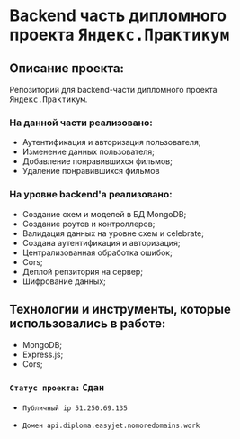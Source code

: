 # Backend часть дипломного проекта <kbd>Яндекс.Практикум</kbd>

## Описание проекта:

Репозиторий для backend-части дипломного проекта <kbd>Яндекс.Практикум</kbd>.

### На данной части реализовано:

- Аутентификация и авторизация пользователя;
- Изменение данных пользователя;
- Добавление понравившихся фильмов;
- Удаление понравившихся фильмов

### На уровне backend'а реализовано:

- Создание схем и моделей в БД MongoDB;
- Создание роутов и контроллеров;
- Валидация данных на уровне схем и celebrate;
- Создана аутентификация и авторизация;
- Централизованная обработка ошибок;
- Cors;
- Деплой репзитория на сервер;
- Шифрование данных;

## Технологии и инструменты, которые использовались в работе:

- MongoDB;
- Express.js;
- Cors;

### `Статус проекта:` <kbd>Сдан</kbd>

- `Публичный ip 51.250.69.135`

- `Домен api.diploma.easyjet.nomoredomains.work`
